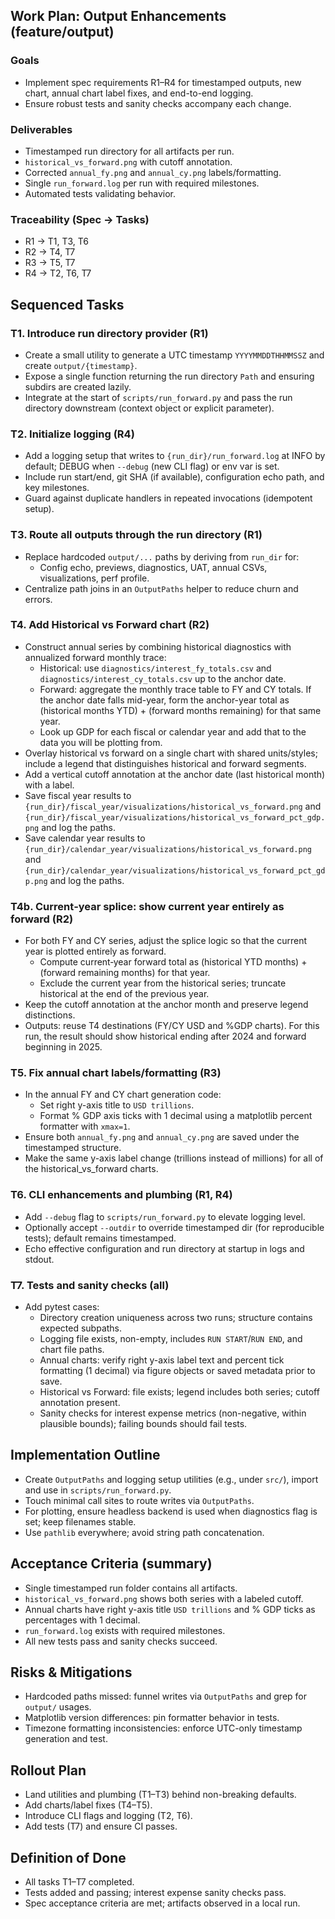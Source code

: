 ## Work Plan: Output Enhancements (feature/output)

### Goals
- Implement spec requirements R1–R4 for timestamped outputs, new chart, annual chart label fixes, and end-to-end logging.
- Ensure robust tests and sanity checks accompany each change.

### Deliverables
- Timestamped run directory for all artifacts per run.
- `historical_vs_forward.png` with cutoff annotation.
- Corrected `annual_fy.png` and `annual_cy.png` labels/formatting.
- Single `run_forward.log` per run with required milestones.
- Automated tests validating behavior.

### Traceability (Spec → Tasks)
- R1 → T1, T3, T6
- R2 → T4, T7
- R3 → T5, T7
- R4 → T2, T6, T7

## Sequenced Tasks

### T1. Introduce run directory provider (R1)
- Create a small utility to generate a UTC timestamp `YYYYMMDDTHHMMSSZ` and create `output/{timestamp}`.
- Expose a single function returning the run directory `Path` and ensuring subdirs are created lazily.
- Integrate at the start of `scripts/run_forward.py` and pass the run directory downstream (context object or explicit parameter).

### T2. Initialize logging (R4)
- Add a logging setup that writes to `{run_dir}/run_forward.log` at INFO by default; DEBUG when `--debug` (new CLI flag) or env var is set.
- Include run start/end, git SHA (if available), configuration echo path, and key milestones.
- Guard against duplicate handlers in repeated invocations (idempotent setup).

### T3. Route all outputs through the run directory (R1)
- Replace hardcoded `output/...` paths by deriving from `run_dir` for:
  - Config echo, previews, diagnostics, UAT, annual CSVs, visualizations, perf profile.
- Centralize path joins in an `OutputPaths` helper to reduce churn and errors.

### T4. Add Historical vs Forward chart (R2)
- Construct annual series by combining historical diagnostics with annualized forward monthly trace:
  - Historical: use `diagnostics/interest_fy_totals.csv` and `diagnostics/interest_cy_totals.csv` up to the anchor date.
  - Forward: aggregate the monthly trace table to FY and CY totals. If the anchor date falls mid-year, form the anchor-year total as (historical months YTD) + (forward months remaining) for that same year.
  - Look up GDP for each fiscal or calendar year and add that to the data you will be plotting from.
- Overlay historical vs forward on a single chart with shared units/styles; include a legend that distinguishes historical and forward segments.
- Add a vertical cutoff annotation at the anchor date (last historical month) with a label.
- Save fiscal year results to `{run_dir}/fiscal_year/visualizations/historical_vs_forward.png` and `{run_dir}/fiscal_year/visualizations/historical_vs_forward_pct_gdp.png` and log the paths.
- Save calendar year results to `{run_dir}/calendar_year/visualizations/historical_vs_forward.png` and `{run_dir}/calendar_year/visualizations/historical_vs_forward_pct_gdp.png` and log the paths.

### T4b. Current‑year splice: show current year entirely as forward (R2)
- For both FY and CY series, adjust the splice logic so that the current year is plotted entirely as forward.
  - Compute current‑year forward total as (historical YTD months) + (forward remaining months) for that year.
  - Exclude the current year from the historical series; truncate historical at the end of the previous year.
- Keep the cutoff annotation at the anchor month and preserve legend distinctions.
- Outputs: reuse T4 destinations (FY/CY USD and %GDP charts). For this run, the result should show historical ending after 2024 and forward beginning in 2025.

### T5. Fix annual chart labels/formatting (R3)
- In the annual FY and CY chart generation code:
  - Set right y-axis title to `USD trillions`.
  - Format % GDP axis ticks with 1 decimal using a matplotlib percent formatter with `xmax=1`.
- Ensure both `annual_fy.png` and `annual_cy.png` are saved under the timestamped structure.
- Make the same y-axis label change (trillions instead of millions) for all of the historical_vs_forward charts.

### T6. CLI enhancements and plumbing (R1, R4)
- Add `--debug` flag to `scripts/run_forward.py` to elevate logging level.
- Optionally accept `--outdir` to override timestamped dir (for reproducible tests); default remains timestamped.
- Echo effective configuration and run directory at startup in logs and stdout.

### T7. Tests and sanity checks (all)
- Add pytest cases:
  - Directory creation uniqueness across two runs; structure contains expected subpaths.
  - Logging file exists, non-empty, includes `RUN START`/`RUN END`, and chart file paths.
  - Annual charts: verify right y-axis label text and percent tick formatting (1 decimal) via figure objects or saved metadata prior to save.
  - Historical vs Forward: file exists; legend includes both series; cutoff annotation present.
  - Sanity checks for interest expense metrics (non-negative, within plausible bounds); failing bounds should fail tests.

## Implementation Outline
- Create `OutputPaths` and logging setup utilities (e.g., under `src/`), import and use in `scripts/run_forward.py`.
- Touch minimal call sites to route writes via `OutputPaths`.
- For plotting, ensure headless backend is used when diagnostics flag is set; keep filenames stable.
- Use `pathlib` everywhere; avoid string path concatenation.

## Acceptance Criteria (summary)
- Single timestamped run folder contains all artifacts.
- `historical_vs_forward.png` shows both series with a labeled cutoff.
- Annual charts have right y-axis title `USD trillions` and % GDP ticks as percentages with 1 decimal.
- `run_forward.log` exists with required milestones.
- All new tests pass and sanity checks succeed.

## Risks & Mitigations
- Hardcoded paths missed: funnel writes via `OutputPaths` and grep for `output/` usages.
- Matplotlib version differences: pin formatter behavior in tests.
- Timezone formatting inconsistencies: enforce UTC-only timestamp generation and test.

## Rollout Plan
- Land utilities and plumbing (T1–T3) behind non-breaking defaults.
- Add charts/label fixes (T4–T5).
- Introduce CLI flags and logging (T2, T6).
- Add tests (T7) and ensure CI passes.

## Definition of Done
- All tasks T1–T7 completed.
- Tests added and passing; interest expense sanity checks pass.
- Spec acceptance criteria are met; artifacts observed in a local run.


